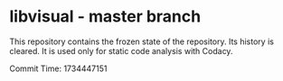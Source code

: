 # libvisual - master branch

This repository contains the frozen state of the repository.
Its history is cleared. It is used only for static code
analysis with Codacy.

Commit Time: 1734447151